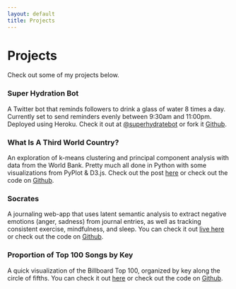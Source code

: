 ```yaml
---
layout: default
title: Projects
---
```


# Projects

Check out some of my projects below.

### Super Hydration Bot
A Twitter bot that reminds followers to drink a glass of water 8 times a day. Currently set to send reminders evenly between 9:30am and 11:00pm. Deployed using Heroku. Check it out at [@superhydratebot](https://twitter.com/superhydratebot) or fork it [Github](https://github.com/jhavaldar/super_hdyrate_bot).

### What Is A Third World Country?
An exploration of k-means clustering and principal component analysis with data from the World Bank. Pretty much all done in Python with some visualizations from PyPlot & D3.js. Check out the post [here](https://jhavaldar.github.io/post/2017/07/11/worldclusters.html) or check out the code on [Github](https://github.com/jhavaldar/world_clusters).

### Socrates

A journaling web-app that uses latent semantic analysis to extract negative emotions (anger, sadness) from journal entries, as well as tracking consistent exercise, mindfulness, and sleep. You can check it out [live here](https://lower-minister-41918.herokuapp.com/) or check out the code on [Github](https://github.com/jhavaldar/socrates).

### Proportion of Top 100 Songs by Key

A quick visualization of the Billboard Top 100, organized by key along the circle of fifths. You can check it out [here](https://jhavaldar.github.io/post/2017/09/05/top100.html) or check out the code on [Github](https://github.com/jhavaldar/top100key).